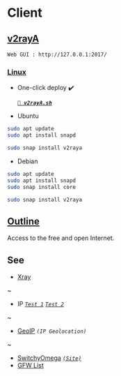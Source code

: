 
# Client

## [v2rayA](https://v2raya.org/)

`Web GUI : http://127.0.0.1:2017/`

### [Linux](https://snapcraft.io/v2raya)

- One-click deploy ✔️

  [***`🚀 v2rayA.sh`***](v2rayA.sh)

- Ubuntu

```sh
sudo apt update
sudo apt install snapd

sudo snap install v2raya
```

- Debian

```sh
sudo apt update
sudo apt install snapd
sudo snap install core

sudo snap install v2raya
```

## [Outline](https://getoutline.org/zh-CN/)

Access to the free and open Internet.

## See

- [Xray](https://github.com/XTLS/Xray-core#gui-clients)

~

- IP [*`Test 1`*](http://ip111.cn) [*`Test 2`*](http://ip125.com/)

~

- [GeoIP](https://www.maxmind.com/) *`(IP Geolocation)`*

~

- [SwitchyOmega](https://github.com/FelisCatus/SwitchyOmega) [*`(Site)`*](https://proxy-switchyomega.com/)
- [GFW List](https://github.com/gfwlist/gfwlist)
